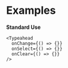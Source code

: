 # Examples

**Standard Use**

```
<Typeahead
  onChange={() => {}}
  onSelect={() => {}}
  onClear={() => {}}
/>
```

